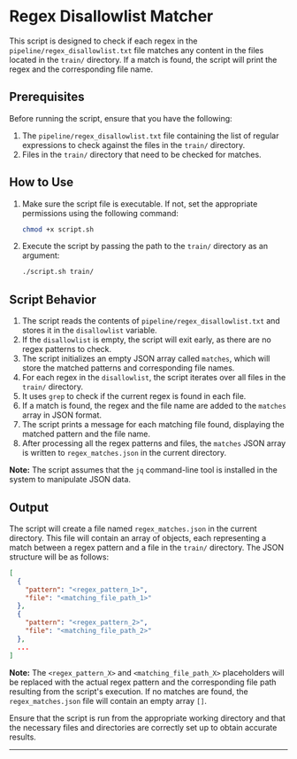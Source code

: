 # Regex Disallowlist Matcher

This script is designed to check if each regex in the `pipeline/regex_disallowlist.txt` file matches any content in the files located in the `train/` directory. If a match is found, the script will print the regex and the corresponding file name.

## Prerequisites

Before running the script, ensure that you have the following:

1. The `pipeline/regex_disallowlist.txt` file containing the list of regular expressions to check against the files in the `train/` directory.
2. Files in the `train/` directory that need to be checked for matches.

## How to Use

1. Make sure the script file is executable. If not, set the appropriate permissions using the following command:

   ```bash
   chmod +x script.sh
   ```

2. Execute the script by passing the path to the `train/` directory as an argument:

   ```bash
   ./script.sh train/
   ```

## Script Behavior

1. The script reads the contents of `pipeline/regex_disallowlist.txt` and stores it in the `disallowlist` variable.
2. If the `disallowlist` is empty, the script will exit early, as there are no regex patterns to check.
3. The script initializes an empty JSON array called `matches`, which will store the matched patterns and corresponding file names.
4. For each regex in the `disallowlist`, the script iterates over all files in the `train/` directory.
5. It uses `grep` to check if the current regex is found in each file.
6. If a match is found, the regex and the file name are added to the `matches` array in JSON format.
7. The script prints a message for each matching file found, displaying the matched pattern and the file name.
8. After processing all the regex patterns and files, the `matches` JSON array is written to `regex_matches.json` in the current directory.

**Note:** The script assumes that the `jq` command-line tool is installed in the system to manipulate JSON data.

## Output

The script will create a file named `regex_matches.json` in the current directory. This file will contain an array of objects, each representing a match between a regex pattern and a file in the `train/` directory. The JSON structure will be as follows:

```json
[
  {
    "pattern": "<regex_pattern_1>",
    "file": "<matching_file_path_1>"
  },
  {
    "pattern": "<regex_pattern_2>",
    "file": "<matching_file_path_2>"
  },
  ...
]
```

**Note:** The `<regex_pattern_X>` and `<matching_file_path_X>` placeholders will be replaced with the actual regex pattern and the corresponding file path resulting from the script's execution. If no matches are found, the `regex_matches.json` file will contain an empty array `[]`.

Ensure that the script is run from the appropriate working directory and that the necessary files and directories are correctly set up to obtain accurate results.

---